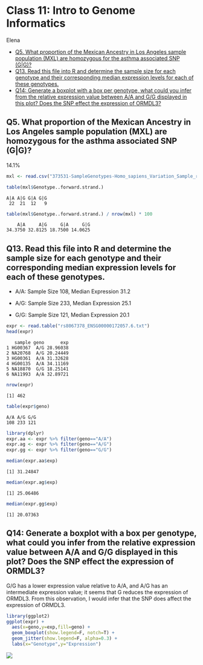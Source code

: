Class 11: Intro to Genome Informatics
================
Elena

- <a
  href="#q5.-what-proportion-of-the-mexican-ancestry-in-los-angeles-sample-population-mxl-are-homozygous-for-the-asthma-associated-snp-gg"
  id="toc-q5.-what-proportion-of-the-mexican-ancestry-in-los-angeles-sample-population-mxl-are-homozygous-for-the-asthma-associated-snp-gg">Q5.
  What proportion of the Mexican Ancestry in Los Angeles sample population
  (MXL) are homozygous for the asthma associated SNP (G|G)?</a>
- <a
  href="#q13.-read-this-file-into-r-and-determine-the-sample-size-for-each-genotype-and-their-corresponding-median-expression-levels-for-each-of-these-genotypes."
  id="toc-q13.-read-this-file-into-r-and-determine-the-sample-size-for-each-genotype-and-their-corresponding-median-expression-levels-for-each-of-these-genotypes.">Q13.
  Read this file into R and determine the sample size for each genotype
  and their corresponding median expression levels for each of these
  genotypes.</a>
- <a
  href="#q14-generate-a-boxplot-with-a-box-per-genotype-what-could-you-infer-from-the-relative-expression-value-between-aa-and-gg-displayed-in-this-plot-does-the-snp-effect-the-expression-of-ormdl3"
  id="toc-q14-generate-a-boxplot-with-a-box-per-genotype-what-could-you-infer-from-the-relative-expression-value-between-aa-and-gg-displayed-in-this-plot-does-the-snp-effect-the-expression-of-ormdl3">Q14:
  Generate a boxplot with a box per genotype, what could you infer from
  the relative expression value between A/A and G/G displayed in this
  plot? Does the SNP effect the expression of ORMDL3?</a>

## Q5. What proportion of the Mexican Ancestry in Los Angeles sample population (MXL) are homozygous for the asthma associated SNP (G\|G)?

14.1%

``` r
mxl <- read.csv("373531-SampleGenotypes-Homo_sapiens_Variation_Sample_rs8067378.csv")
```

``` r
table(mxl$Genotype..forward.strand.)
```


    A|A A|G G|A G|G 
     22  21  12   9 

``` r
table(mxl$Genotype..forward.strand.) / nrow(mxl) * 100
```


        A|A     A|G     G|A     G|G 
    34.3750 32.8125 18.7500 14.0625 

## Q13. Read this file into R and determine the sample size for each genotype and their corresponding median expression levels for each of these genotypes.

- A/A: Sample Size 108, Median Expression 31.2

- A/G: Sample Size 233, Median Expression 25.1

- G/G: Sample Size 121, Median Expression 20.1

``` r
expr <- read.table("rs8067378_ENSG00000172057.6.txt")
head(expr)
```

       sample geno      exp
    1 HG00367  A/G 28.96038
    2 NA20768  A/G 20.24449
    3 HG00361  A/A 31.32628
    4 HG00135  A/A 34.11169
    5 NA18870  G/G 18.25141
    6 NA11993  A/A 32.89721

``` r
nrow(expr)
```

    [1] 462

``` r
table(expr$geno)
```


    A/A A/G G/G 
    108 233 121 

``` r
library(dplyr)
expr.aa <- expr %>% filter(geno=="A/A")
expr.ag <- expr %>% filter(geno=="A/G")
expr.gg <- expr %>% filter(geno=="G/G")
```

``` r
median(expr.aa$exp)
```

    [1] 31.24847

``` r
median(expr.ag$exp)
```

    [1] 25.06486

``` r
median(expr.gg$exp)
```

    [1] 20.07363

## Q14: Generate a boxplot with a box per genotype, what could you infer from the relative expression value between A/A and G/G displayed in this plot? Does the SNP effect the expression of ORMDL3?

G/G has a lower expression value relative to A/A, and A/G has an
intermediate expression value; it seems that G reduces the expression of
ORMDL3. From this observation, I would infer that the SNP does affect
the expression of ORMDL3.

``` r
library(ggplot2)
ggplot(expr) + 
  aes(x=geno,y=exp,fill=geno) + 
  geom_boxplot(show.legend=F, notch=T) +
  geom_jitter(show.legend=F, alpha=0.3) +
  labs(x="Genotype",y="Expression")
```

![](class11_files/figure-gfm/unnamed-chunk-11-1.png)
